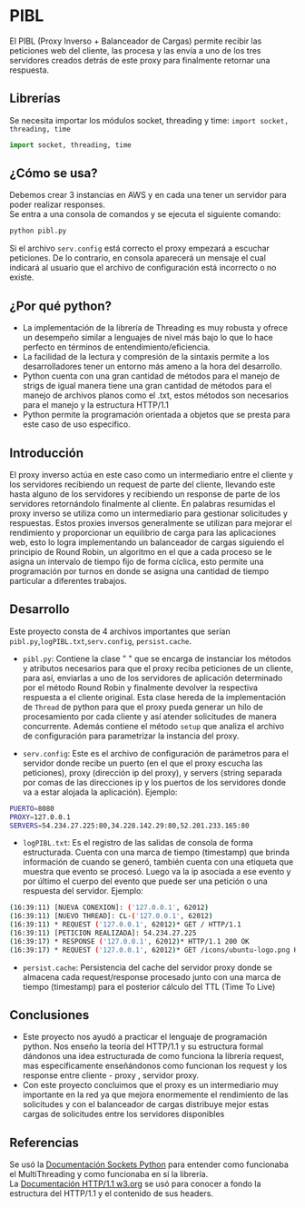 # PIBL

El PIBL (Proxy Inverso + Balanceador de Cargas) permite recibir las peticiones web del cliente, las procesa y las envía a uno de los tres servidores creados detrás de este proxy para finalmente retornar una respuesta.

## Librerías

Se necesita importar los módulos socket, threading y time:
`import socket, threading, time`

```python
import socket, threading, time
```

## ¿Cómo se usa? 
Debemos crear 3 instancias en AWS y en cada una tener un servidor para poder realizar responses.               
Se entra a una consola de comandos y se ejecuta el siguiente comando:
```bash
python pibl.py
```
Si el archivo `serv.config` está correcto el proxy empezará a escuchar peticiones. De lo contrario, en consola aparecerá un mensaje el cual indicará al usuario que el archivo de configuración está incorrecto o no existe.
 
## ¿Por qué python?
- La implementación de la librería de Threading es muy robusta y ofrece un desempeño similar a lenguajes de nivel más bajo lo que lo hace perfecto en términos de entendimiento/eficiencia.
- La facilidad de la lectura y compresión de la sintaxis permite a los desarrolladores tener un entorno más ameno a la hora del desarrollo.
- Python cuenta con una gran cantidad de métodos para el manejo de strigs de igual manera tiene una gran cantidad de métodos para el manejo de archivos planos como el .txt, estos métodos son necesarios para el manejo y la estructura HTTP/1.1 
- Python permite la programación orientada a objetos que se presta para este caso de uso especifico.   
## Introducción
El proxy inverso actúa en este caso como un intermediario entre el cliente y los servidores recibiendo un request de parte del cliente, llevando este hasta alguno de los servidores y recibiendo un response de parte de los servidores retornándolo finalmente al cliente. En palabras resumidas el proxy inverso se utiliza como un intermediario para gestionar solicitudes y respuestas. Estos proxies inversos generalmente se utilizan para mejorar el rendimiento y proporcionar un equilibrio de carga para las aplicaciones web, esto lo logra implementando un balanceador de cargas siguiendo el principio de Round Robin, un algoritmo en el que a cada proceso se le asigna un intervalo de tiempo fijo de forma cíclica, esto permite una programación por turnos en donde se asigna una cantidad de tiempo particular a diferentes trabajos.

## Desarrollo
Este proyecto consta de 4 archivos importantes que serían `pibl.py`,`logPIBL.txt`,`serv.config`, `persist.cache`. 

- `pibl.py`: Contiene la clase " " que se encarga de instanciar los métodos y atributos necesarios para que el proxy reciba peticiones de un cliente, para así, enviarlas a uno de los servidores de aplicación determinado por el método Round Robin y finalmente devolver la respectiva respuesta a el cliente original. Esta clase hereda de la implementación de `Thread` de python para que el proxy pueda generar un hilo de procesamiento por cada cliente y así atender solicitudes de manera concurrente.
Además contiene el método `setup` que analiza el archivo de configuración para parametrizar la instancia del proxy.

- `serv.config`: Este es el archivo de configuración de parámetros para el servidor donde recibe un puerto (en el que el proxy escucha las peticiones), proxy (dirección ip del proxy), y servers (string separada por comas de las direcciones ip y los puertos de los servidores donde va a estar alojada la aplicación).  Ejemplo:
```bash
PUERTO=8080
PROXY=127.0.0.1
SERVERS=54.234.27.225:80,34.228.142.29:80,52.201.233.165:80
```

- `logPIBL.txt`: Es el registro de las salidas de consola de forma estructurada. Cuenta con una marca de tiempo (timestamp) que brinda información de cuando se generó, también cuenta con una etiqueta que muestra que evento se procesó. Luego va la ip asociada a ese evento y por último el cuerpo del evento que puede ser una petición o una respuesta del servidor.
    Ejemplo: 
```bash
(16:39:11) [NUEVA CONEXION]: ('127.0.0.1', 62012)
(16:39:11) [NUEVO THREAD]: CL-('127.0.0.1', 62012)
(16:39:11) * REQUEST ('127.0.0.1', 62012)* GET / HTTP/1.1
(16:39:11) [PETICION REALIZADA]: 54.234.27.225
(16:39:17) * RESPONSE ('127.0.0.1', 62012)* HTTP/1.1 200 OK
(16:39:17) * REQUEST ('127.0.0.1', 62012)* GET /icons/ubuntu-logo.png HTTP/1.1
```

- `persist.cache`: Persistencia del cache del servidor proxy donde se almacena cada request/response procesado junto con una marca de tiempo (timestamp) para el posterior cálculo del TTL (Time To Live)

## Conclusiones
- Este proyecto nos ayudó a practicar el lenguaje de programación python. Nos enseño la teoría del HTTP/1.1 y su estructura formal dándonos una idea estructurada de como funciona la librería request, mas específicamente enseñándonos como funcionan los request y los response entre cliente - proxy , servidor proxy. 
- Con este proyecto concluimos que el proxy es un intermediario muy importante en la red ya que mejora enormemente el rendimiento de las solicitudes y con el balanceador de cargas distribuye mejor estas cargas de solicitudes entre los servidores disponibles

## Referencias
Se usó la [Documentación Sockets Python](https://docs.python.org/es/3/howto/sockets.html) para entender como funcionaba el MultiThreading y como funcionaba en sí la librería.   
La [Documentación HTTP/1.1 w3.org](https://www.w3.org/Protocols/HTTP/1.1/draft-ietf-http-v11-spec-01) se usó para conocer a fondo la estructura del HTTP/1.1 y el contenido de sus headers.